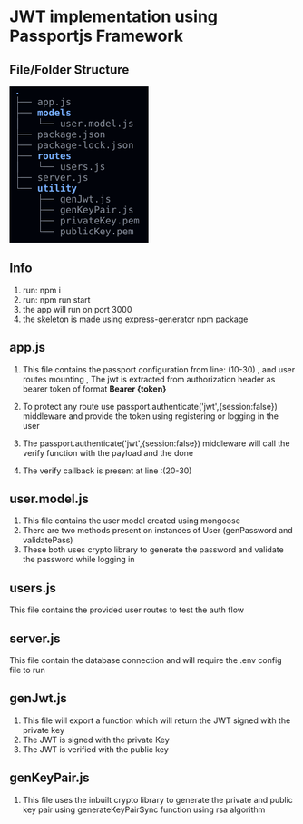 # JWT implementation using Passportjs Framework

## File/Folder Structure
<img src="/utility/jwt.png" />

## Info
1. run: npm i
2. run: npm run start
3. the app will run on port 3000
4. the skeleton is made using express-generator npm package

## app.js

1. This file contains the passport configuration from line: (10-30) , and user routes mounting , The jwt is extracted from authorization header as bearer token of format  <strong> Bearer {token} </strong> 

2. To protect any route use passport.authenticate('jwt',{session:false}) middleware and provide the token using registering or logging in the user

3. The passport.authenticate('jwt',{session:false}) middleware will call the verify function with the payload and the done 
4. The verify callback is present at line :(20-30)

## user.model.js
1. This file contains the user model created using mongoose 
2. There are two methods present on instances of User (genPassword and validatePass)
3. These both uses crypto library to generate the password and validate the password while logging in 

## users.js
This file contains the provided user routes to test the auth flow

## server.js
This file contain the database connection and will require the .env config file to run

## genJwt.js
1. This file will export a function which will return the JWT signed with the private key 
2. The JWT is signed with the private Key 
3. The JWT is verified with the public key

##  genKeyPair.js
1. This file uses the inbuilt crypto library to generate the private and public key pair using generateKeyPairSync function using rsa algorithm
